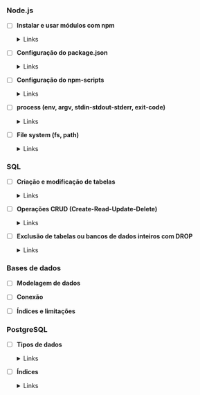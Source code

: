 ### Node.js

- [ ] **Instalar e usar módulos com npm**

  <details><summary>Links</summary><p>

  * [Sitio oficial de npm (em inglês)](https://www.npmjs.com/)
</p></details>

- [ ] **Configuração do package.json**

  <details><summary>Links</summary><p>

  * [package.json - Documentação oficial (em inglês)](https://docs.npmjs.com/files/package.json)
</p></details>

- [ ] **Configuração do npm-scripts**

  <details><summary>Links</summary><p>

  * [scripts - Documentação oficial (em inglês)](https://docs.npmjs.com/misc/scripts)
</p></details>

- [ ] **process (env, argv, stdin-stdout-stderr, exit-code)**

  <details><summary>Links</summary><p>

  * [Process - Documentação oficial (em inglês)](https://nodejs.org/api/process.html)
</p></details>

- [ ] **File system (fs, path)**

  <details><summary>Links</summary><p>

  * [File system - Documentação oficial (em inglês)](https://nodejs.org/api/fs.html)
  * [Path - Documentação oficial (em inglês)](https://nodejs.org/api/path.html)
</p></details>

### SQL

- [ ] **Criação e modificação de tabelas**

  <details><summary>Links</summary><p>

  * [SQL CREATE TABLE Statement - w3schools (em inglês)](https://www.w3schools.com/sql/sql_create_table.asp)
  * [CREATE TABLE Statement - PostgreSQL Docs (em inglês)](https://www.postgresql.org/docs/9.1/sql-createtable.html)
  * [ALTER TABLE Statement - PostgreSQL Docs (em inglês)](https://www.postgresql.org/docs/9.1/sql-altertable.html)
</p></details>

- [ ] **Operações CRUD (Create-Read-Update-Delete)**

  <details><summary>Links</summary><p>

  * [INSERT](https://www.postgresql.org/docs/9.5/sql-insert.html)
  * [SELECT](https://www.postgresql.org/docs/9.5/sql-select.html)
  * [UPDATE](https://www.postgresql.org/docs/9.1/sql-update.html)
  * [DELETE](https://www.postgresql.org/docs/8.1/sql-delete.html)
</p></details>

- [ ] **Exclusão de tabelas ou bancos de dados inteiros com DROP**

  <details><summary>Links</summary><p>

  * [DROP TABLE](https://www.postgresql.org/docs/8.2/sql-droptable.html)
  * [DROP DATABASE](https://www.postgresql.org/docs/8.2/sql-dropdatabase.html)
</p></details>

### Bases de dados

- [ ] **Modelagem de dados**

- [ ] **Conexão**

- [ ] **Índices e limitações**

### PostgreSQL

- [ ] **Tipos de dados**

  <details><summary>Links</summary><p>

  * [Chapter 8. Data Types - Docs (em inglês)](https://www.postgresql.org/docs/14/datatype.html)
</p></details>

- [ ] **Índices**

  <details><summary>Links</summary><p>

  * [Chapter 11. Indexes - Docs (em inglês)](https://www.postgresql.org/docs/14/indexes.html)
</p></details>
